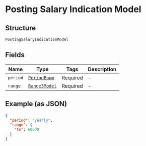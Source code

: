 
# Posting Salary Indication Model

## Structure

`PostingSalaryIndicationModel`

## Fields

| Name | Type | Tags | Description |
|  --- | --- | --- | --- |
| `period` | [`PeriodEnum`](../../doc/models/period-enum.md) | Required | - |
| `range` | [`Range3Model`](../../doc/models/range-3-model.md) | Required | - |

## Example (as JSON)

```json
{
  "period": "yearly",
  "range": {
    "to": 60000
  }
}
```

